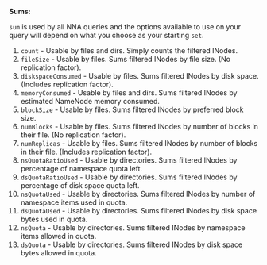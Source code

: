 **Sums:**

`sum` is used by all NNA queries and the options available to use on your query will depend on what you choose as your starting `set`.

1. `count` - Usable by files and dirs. Simply counts the filtered INodes.
2. `fileSize` - Usable by files. Sums filtered INodes by file size. (No replication factor).
3. `diskspaceConsumed` - Usable by files. Sums filtered INodes by disk space. (Includes replication factor).
4. `memoryConsumed` - Usable by files and dirs. Sums filtered INodes by estimated NameNode memory consumed.
5. `blockSize` - Usable by files. Sums filtered INodes by preferred block size.
6. `numBlocks` - Usable by files. Sums filtered INodes by number of blocks in their file. (No replication factor).
7. `numReplicas` - Usable by files. Sums filtered INodes by number of blocks in their file. (Includes replication factor).
8. `nsQuotaRatioUsed` - Usable by directories. Sums filtered INodes by percentage of namespace quota left.
9. `dsQuotaRatioUsed` - Usable by directories. Sums filtered INodes by percentage of disk space quota left.
10. `nsQuotaUsed` - Usable by directories. Sums filtered INodes by number of namespace items used in quota.
11. `dsQuotaUsed` - Usable by directories. Sums filtered INodes by disk space bytes used in quota.
12. `nsQuota` - Usable by directories. Sums filtered INodes by namespace items allowed in quota.
13. `dsQuota` - Usable by directories. Sums filtered INodes by disk space bytes allowed in quota.